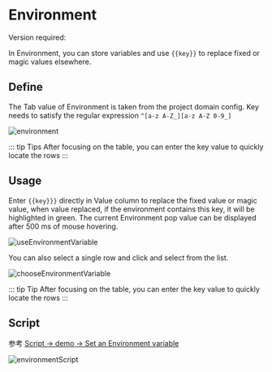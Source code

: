 # Environment

Version required: <Badge text="2023.1.8" />

In Environment, you can store variables and use `{{key}}` to replace fixed or magic values elsewhere.

## Define
The Tab value of Environment is taken from the project domain config. Key needs to satisfy the regular expression `^[a-z A-Z_][a-z A-Z 0-9_]`

![environment](/img/2023.1.8/environment.png)

::: tip Tips
After focusing on the table, you can enter the key value to quickly locate the rows
:::


## Usage
Enter `{{key}}}` directly in Value column to replace the fixed value or magic value, when value replaced, if the environment contains this key, it will be highlighted in green. The current Environment pop value can be displayed after 500 ms of mouse hovering.

![useEnvironmentVariable](/img/2023.1.8/useEnvironmentVariable.png)

You can also select a single row and click <ColorIcon icon="environment" /> and select from the list.

![chooseEnvironmentVariable](/img/2023.1.8/chooseEnvironmentVariable.png)

::: tip Tip
After focusing on the table, you can enter the key value to quickly locate the rows
:::

## Script
参考 [Script -> demo -> Set an Environment variable](../script.md#demo)

![environmentScript](/img/2023.1.8/environmentScript.png)